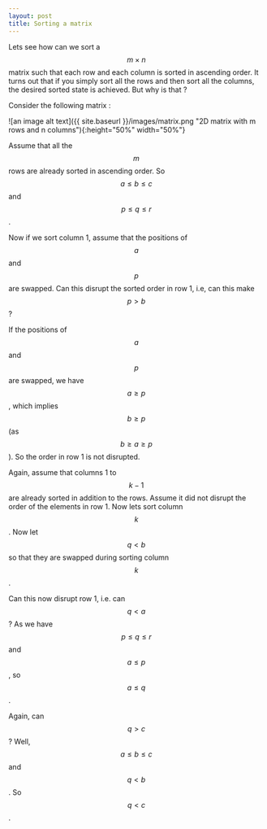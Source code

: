```yaml
---
layout: post
title: Sorting a matrix 
---
```

Lets see how can we sort a $$ m \times n $$ matrix such that each row and each column is sorted in ascending order. It turns out that if you simply sort all the rows and then sort all the columns, the desired sorted state is achieved. But why is that ? 

Consider the following matrix : 

![an image alt text]({{ site.baseurl }}/images/matrix.png "2D matrix with m rows and n columns"){:height="50%" width="50%"}

Assume that all the $$m$$ rows are already sorted in ascending order. So $$a \leq b \leq c$$ and $$p \leq q \leq r$$. 

Now if we sort column 1, assume that the positions of $$a$$ and $$p$$ are swapped. Can this disrupt the sorted order in row 1, i.e, can this make $$p > b$$ ?

If the positions of $$a$$ and $$p$$ are swapped, we have $$ a \geq p $$, which implies $$ b \geq p $$ (as $$b \geq a \geq p$$). So the order in row 1 is not disrupted. 

Again, assume that columns 1 to $$k - 1$$ are already sorted in addition to the rows. Assume it did not disrupt the order of the elements in row 1. Now lets sort column $$k$$. Now let $$ q < b $$ so that they are swapped during sorting column $$k$$. 

Can this now disrupt row 1, i.e. can $$ q < a $$ ? As we have $$ p \leq q \leq r$$ and $$a \leq p$$, so $$a \leq q$$. 

Again, can $$ q > c $$ ? Well, $$ a \leq b \leq c$$ and $$q < b$$. So $$q < c$$. 




